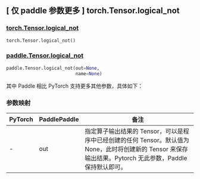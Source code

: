 ## [ 仅 paddle 参数更多 ] torch.Tensor.logical_not

### [torch.Tensor.logical_not](https://pytorch.org/docs/stable/generated/torch.Tensor.logical_not.html)

```python
torch.Tensor.logical_not()
```

### [paddle.Tensor.logical_not](https://www.paddlepaddle.org.cn/documentation/docs/api/paddle/Tensor_cn.html#logical-not-out-none-name-none)

```python
paddle.Tensor.logical_not(out=None,
                          name=None)
```

其中 Paddle 相比 PyTorch 支持更多其他参数，具体如下：

### 参数映射

| PyTorch | PaddlePaddle | 备注                               |
| ------- | ------------ | ---------------------------------- |
| -   | out            | 指定算子输出结果的 Tensor，可以是程序中已经创建的任何 Tensor。默认值为 None，此时将创建新的 Tensor 来保存输出结果。Pytorch 无此参数，Paddle 保持默认即可。|
